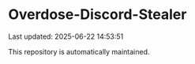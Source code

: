 # Overdose-Discord-Stealer

Last updated: 2025-06-22 14:53:51

This repository is automatically maintained.
